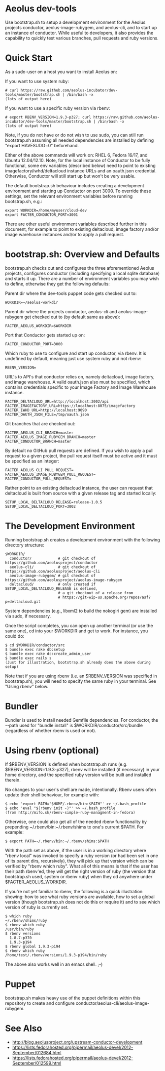 # Aeolus dev-tools

Use bootstrap.sh to setup a development environment for the Aeolus
projects conductor, aeolus-image-rubygem, and aeolus-cli, and to
start up an instance of conductor.  While useful to developers, it
also provides the capability to quickly test various branches, pull
requests and ruby versions.

# Quick Start

As a sudo-user on a host you want to install Aeolus on:

  If you want to use system ruby:

    # curl https://raw.github.com/aeolus-incubator/dev-tools/master/bootstrap.sh | /bin/bash -x
    (lots of output here)

  If you want to use a specific ruby version via rbenv:

    # export RBENV_VERSION=1.9.3-p327; curl https://raw.github.com/aeolus-incubator/dev-tools/master/bootstrap.sh | /bin/bash -x
    (lots of output here)

Note, if you do not have or do not wish to use sudo, you can still run
bootstrap.sh assuming all needed dependencies are installed by defining
"export HAVESUDO=0" beforehand.

Either of the above commands will work on: RHEL 6, Fedora 16/17, and
Ubuntu 12.04/12.10.  Note, for the local instance of Conductor to be
fully functional, some env variables (described below) need to point
to existing imagefactory/iwhd/deltacloud instance URLs and an
oauth.json credential.  Otherwise, Conductor will still start up but
won't be very usable.

The default bootstrap.sh behaviour includes creating a development
environment and starting up Conductor on port 3000.  To override these
settings, set the relevant environment variables before running
bootstrap.sh, e.g.:

    export WORKDIR=/home/myuser/cloud-dev
    export FACTER_CONDUCTOR_PORT=3001

There are other useful environment variables described further in this
document, for example to point to existing deltacloud, image factory
and/or image warehouse instances and/or to apply a pull request.

# bootstrap.sh: Overview and Defaults

bootstrap.sh checks out and configures the three aforementioned Aeolus
projects, configures conductor (including specifying a local sqlite
database) and starts it up.  There are a number of environment
variables you may wish to define, otherwise they get the following
defaults:

  Parent dir where the dev-tools puppet code gets checked out to:

    WORKDIR=~/aeolus-workdir

  Parent dir where the projects conductor, aeolus-cli and
  aeolus-image-rubygem get checked out to (by default same as above):

    FACTER_AEOLUS_WORKDIR=$WORKDIR

  Port that Conductor gets started up on:

    FACTER_CONDUCTOR_PORT=3000

  Which ruby to use to configure and start up conductor, via rbenv.
  It is undefined by default, meaning just use system ruby and not
  rbenv:

    RBENV_VERSION=

  URL's to API's that conductor relies on, namely deltacloud, image
  factory, and image warehouse.  A valid oauth.json also must be
  specified, which contains credentials specific to your Image Factory
  and Image Warehouse instance.

    FACTER_DELTACLOUD_URL=http://localhost:3002/api
    FACTER_IMAGEFACTORY_URL=https://localhost:8075/imagefactory
    FACTER_IWHD_URL=http://localhost:9090
    FACTER_OAUTH_JSON_FILE=/tmp/oauth.json

  Git branches that are checked out:

    FACTER_AEOLUS_CLI_BRANCH=master
    FACTER_AEOLUS_IMAGE_RUBYGEM_BRANCH=master
    FACTER_CONDUCTOR_BRANCH=master

  By default no GitHub pull requests are defined.  If you wish to
  apply a pull request to a given project, the pull request itself
  must be active and it must be specified as an integer:

    FACTER_AEOLUS_CLI_PULL_REQUEST=
    FACTER_AEOLUS_IMAGE_RUBYGEM_PULL_REQUEST=
    FACTER_CONDUCTOR_PULL_REQUEST=

  Rather point to an existing deltacloud instance, the user can
  request that deltacloud is built from source with a given release
  tag and started locally:

    SETUP_LOCAL_DELTACLOUD_RELEASE=release-1.0.5
    SETUP_LOCAL_DELTACLOUD_PORT=3002

# The Development Environment

Running bootstrap.sh creates a development environment with the
following directory structure:

    $WORKDIR/
      conductor/            # git checkout of https://github.com/aeolusproject/conductor
      aeolus-cli/           # git checkout of https://github.com/aeolusproject/aeolus-cli
      aeolus-image-rubygem/ # git checkout of https://github.com/aeolusproject/aeolus-image-rubygem
      deltacloud/           # only created if SETUP_LOCAL_DELTACLOUD_RELEASE is defined,
                            # a git checkout of a release from
                            # https://git-wip-us.apache.org/repos/asf?p=deltacloud.git

System dependencies (e.g., libxml2 to build the nokogiri gem) are
installed via sudo, if necessary.

Once the script completes, you can open up another terminal (or use
the same one), cd into your $WORKDIR and get to work.  For instance,
you could do:

    $ cd $WORKDIR/conductor/src
    $ bundle exec rake db:setup
    $ bundle exec rake dc:create_admin_user
    $ bundle exec rails s
    (Just for illustration, bootstrap.sh already does the above during setup)

Note that if you are using rbenv (i.e. an $RBENV_VERSION was specified
in bootstrap.sh), you will need to specify the same ruby in your
terminal.  See "Using rbenv" below.

# Bundler

Bundler is used to install needed Gemfile dependencies.  For
conductor, the --path used for "bundle install" is
$WORKDIR/conductor/src/bundle (regardless of whether rbenv is used or
not).

# Using rbenv (optional)

If $RBENV_VERSION is defined when bootstrap.sh runs
(e.g. $RBENV_VERSION=1.9.3-p327), rbenv will be installed (if
necessary) in your home directory, and the specified ruby version will
be built and installed therein.

No changes to your user's shell are made, intentionally.  Rbenv
users often update their shell behaviour, for example with:

    $ echo 'export PATH="$HOME/.rbenv/bin:$PATH"' >> ~/.bash_profile
    $ echo 'eval "$(rbenv init -)"' >> ~/.bash_profile
    (from http://mifo.sk/rbenv-simple-ruby-managment-in-fedora)

Otherwise, one could also get all of the needed rbenv functionality by
prepending ~/.rbenv/bin:~/.rbenv/shims to one's current $PATH.  For
example:

    $ export PATH=~/.rbenv/bin:~/.rbenv/shims:$PATH

With the path set as above, if the user is in a working directory
where "rbenv local" was invoked to specify a ruby version (or had been
set in one of its parent dirs, recursively), they will pick up that
version which can be verified by "rbenv which ruby".  What all of this
means is that if the user has their path rbenv'ed, they will get the
right version of ruby (the version that bootstrap.sh used, system or
rbenv ruby) when they cd anywhere under $FACTER_AEOLUS_WORKDIR.

If you're not yet familiar to rbenv, the following is a quick
illustration showing: how to see what ruby versions are available, how
to set a global version (though bootstrap.sh does not do this or
require it) and to see which version of ruby is currently set.

    $ which ruby
    ~/.rbenv/shims/ruby
    $ rbenv which ruby
    /usr/bin/ruby
    $ rbenv versions
      1.8.7-p370
      1.9.3-p194
    $ rbenv global 1.9.3-p194
    $ rbenv which ruby
    /home/test/.rbenv/versions/1.9.3-p194/bin/ruby

The above also works well in an emacs shell.  ;-)

# Puppet

bootstrap.sh makes heavy use of the puppet definitions within this
repository to create and configure
conductor/aeolus-cli/aeolus-image-rubygem.

# See Also
* http://blog.aeolusproject.org/upstream-conductor-development
* https://lists.fedorahosted.org/pipermail/aeolus-devel/2012-September/012684.html
* https://lists.fedorahosted.org/pipermail/aeolus-devel/2012-September/012599.html
